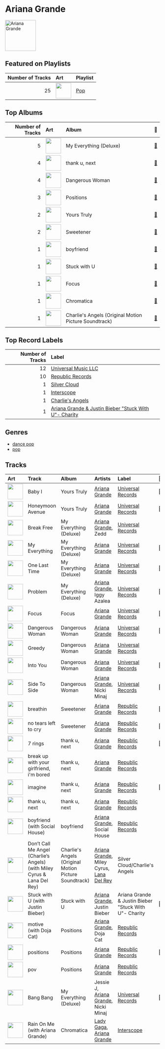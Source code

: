 
# Ariana Grande


<img src="https://i.scdn.co/image/ab6761610000e5ebcdce7620dc940db079bf4952" alt="Ariana Grande" width="100" />

## Featured on Playlists
|   Number of Tracks | Art                                                                                                                                                                                                                         | Playlist                   |
|-------------------:|:----------------------------------------------------------------------------------------------------------------------------------------------------------------------------------------------------------------------------|:---------------------------|
|                 25 | <img src="https://mosaic.scdn.co/640/ab67616d0000b27341aa6776dc15fbd71a2b4557ab67616d0000b273488df3d22b1f5c0ea15b686aab67616d0000b2739b9a3105ad4ffb91ad2e2798ab67616d0000b273d6ec808748fa5b0c2d3a6618" alt="" width="50" /> | [Pop](../playlists/pop.md) |
## Top Albums

|   Number of Tracks | Art                                                                                              | Album                                                 | 🔗                                                          |
|-------------------:|:-------------------------------------------------------------------------------------------------|:------------------------------------------------------|:-----------------------------------------------------------|
|                  5 | <img src="https://i.scdn.co/image/ab67616d0000b273deec12a28d1e336c5052e9aa" alt="" width="50" /> | My Everything (Deluxe)                                | [🔗](https://open.spotify.com/album/6EVYTRG1drKdO8OnIQBeEj) |
|                  4 | <img src="https://i.scdn.co/image/ab67616d0000b27356ac7b86e090f307e218e9c8" alt="" width="50" /> | thank u, next                                         | [🔗](https://open.spotify.com/album/2fYhqwDWXjbpjaIJPEfKFw) |
|                  4 | <img src="https://i.scdn.co/image/ab67616d0000b273628d506d5bddb09099db242c" alt="" width="50" /> | Dangerous Woman                                       | [🔗](https://open.spotify.com/album/3pdKKSqqLVIKmRTGw0x2N7) |
|                  3 | <img src="https://i.scdn.co/image/ab67616d0000b2735ef878a782c987d38d82b605" alt="" width="50" /> | Positions                                             | [🔗](https://open.spotify.com/album/3euz4vS7ezKGnNSwgyvKcd) |
|                  2 | <img src="https://i.scdn.co/image/ab67616d0000b2734bb9f35da9ff34b1e2314d8e" alt="" width="50" /> | Yours Truly                                           | [🔗](https://open.spotify.com/album/5xSvNPstcxHtR4ap2vvN8A) |
|                  2 | <img src="https://i.scdn.co/image/ab67616d0000b273c3af0c2355c24ed7023cd394" alt="" width="50" /> | Sweetener                                             | [🔗](https://open.spotify.com/album/3tx8gQqWbGwqIGZHqDNrGe) |
|                  1 | <img src="https://i.scdn.co/image/ab67616d0000b2732ca010dcf3863a07611d8b4f" alt="" width="50" /> | boyfriend                                             | [🔗](https://open.spotify.com/album/3zVB99XMdbP9HTVNg0GJwV) |
|                  1 | <img src="https://i.scdn.co/image/ab67616d0000b2732babb9dbd8f5146112f1bf86" alt="" width="50" /> | Stuck with U                                          | [🔗](https://open.spotify.com/album/5mUdh6YWnUvf0MfklEk1oi) |
|                  1 | <img src="https://i.scdn.co/image/ab67616d0000b273d6ec808748fa5b0c2d3a6618" alt="" width="50" /> | Focus                                                 | [🔗](https://open.spotify.com/album/3IGM1sXYke2UGII2DORrof) |
|                  1 | <img src="https://i.scdn.co/image/ab67616d0000b2736040effba89b9b00a6f6743a" alt="" width="50" /> | Chromatica                                            | [🔗](https://open.spotify.com/album/05c49JgPmL4Uz2ZeqRx5SP) |
|                  1 | <img src="https://i.scdn.co/image/ab67616d0000b273c891137d2513ecd496e9152e" alt="" width="50" /> | Charlie's Angels (Original Motion Picture Soundtrack) | [🔗](https://open.spotify.com/album/4NBuascXb3uK0mFUYuJ63f) |

## Top Record Labels

|   Number of Tracks | Label                                                                                                                       |
|-------------------:|:----------------------------------------------------------------------------------------------------------------------------|
|                 12 | [Universal Music LLC](../labels/universal_music_llc.md)                                                                     |
|                 10 | [Republic Records](../labels/republic_records.md)                                                                           |
|                  1 | [Silver Cloud](../labels/silver_cloud.md)                                                                                   |
|                  1 | [Interscope](../labels/interscope.md)                                                                                       |
|                  1 | [Charlie's Angels](../labels/charlie_s_angels.md)                                                                           |
|                  1 | [Ariana Grande & Justin Bieber "Stuck With U"- Charity](../labels/ariana_grande___justin_bieber__stuck_with_u___charity.md) |

## Genres

- [dance pop](../genres/dance_pop.md)
- [pop](../genres/pop.md)

## Tracks

| Art                                                                                              | Track                                                                    | Album                                                 | Artists                                                                         | Label                                                 | 💚   | 🔗                                                          |
|:-------------------------------------------------------------------------------------------------|:-------------------------------------------------------------------------|:------------------------------------------------------|:--------------------------------------------------------------------------------|:------------------------------------------------------|:----|:-----------------------------------------------------------|
| <img src="https://i.scdn.co/image/ab67616d0000b2734bb9f35da9ff34b1e2314d8e" alt="" width="50" /> | Baby I                                                                   | Yours Truly                                           | [Ariana Grande](ariana_grande.md)                                               | [Universal Records](../labels/universal_music_llc.md) | 💚   | [🔗](https://open.spotify.com/track/6EIsMa5lbvljYxqCkjZVDi) |
| <img src="https://i.scdn.co/image/ab67616d0000b2734bb9f35da9ff34b1e2314d8e" alt="" width="50" /> | Honeymoon Avenue                                                         | Yours Truly                                           | [Ariana Grande](ariana_grande.md)                                               | [Universal Records](../labels/universal_music_llc.md) | 💚   | [🔗](https://open.spotify.com/track/2ofOe2OaXFpZF5ETbsc7Qu) |
| <img src="https://i.scdn.co/image/ab67616d0000b273deec12a28d1e336c5052e9aa" alt="" width="50" /> | Break Free                                                               | My Everything (Deluxe)                                | [Ariana Grande](ariana_grande.md), Zedd                                         | [Universal Records](../labels/universal_music_llc.md) |     | [🔗](https://open.spotify.com/track/12KUFSHFgT0XCoiSlvdQi4) |
| <img src="https://i.scdn.co/image/ab67616d0000b273deec12a28d1e336c5052e9aa" alt="" width="50" /> | My Everything                                                            | My Everything (Deluxe)                                | [Ariana Grande](ariana_grande.md)                                               | [Universal Records](../labels/universal_music_llc.md) | 💚   | [🔗](https://open.spotify.com/track/4eumFsTnduH3zRfaASoAPs) |
| <img src="https://i.scdn.co/image/ab67616d0000b273deec12a28d1e336c5052e9aa" alt="" width="50" /> | One Last Time                                                            | My Everything (Deluxe)                                | [Ariana Grande](ariana_grande.md)                                               | [Universal Records](../labels/universal_music_llc.md) | 💚   | [🔗](https://open.spotify.com/track/7xoUc6faLbCqZO6fQEYprd) |
| <img src="https://i.scdn.co/image/ab67616d0000b273deec12a28d1e336c5052e9aa" alt="" width="50" /> | Problem                                                                  | My Everything (Deluxe)                                | [Ariana Grande](ariana_grande.md), Iggy Azalea                                  | [Universal Records](../labels/universal_music_llc.md) | 💚   | [🔗](https://open.spotify.com/track/7vS3Y0IKjde7Xg85LWIEdP) |
| <img src="https://i.scdn.co/image/ab67616d0000b273d6ec808748fa5b0c2d3a6618" alt="" width="50" /> | Focus                                                                    | Focus                                                 | [Ariana Grande](ariana_grande.md)                                               | [Universal Records](../labels/universal_music_llc.md) | 💚   | [🔗](https://open.spotify.com/track/1cdzfFjEbUbgTm5nv3FgXR) |
| <img src="https://i.scdn.co/image/ab67616d0000b273628d506d5bddb09099db242c" alt="" width="50" /> | Dangerous Woman                                                          | Dangerous Woman                                       | [Ariana Grande](ariana_grande.md)                                               | [Universal Records](../labels/universal_music_llc.md) | 💚   | [🔗](https://open.spotify.com/track/6RUhbFEhrvGISaQ8u2j2JN) |
| <img src="https://i.scdn.co/image/ab67616d0000b273628d506d5bddb09099db242c" alt="" width="50" /> | Greedy                                                                   | Dangerous Woman                                       | [Ariana Grande](ariana_grande.md)                                               | [Universal Records](../labels/universal_music_llc.md) |     | [🔗](https://open.spotify.com/track/1FFUXkoWIc9of8yOscGiaC) |
| <img src="https://i.scdn.co/image/ab67616d0000b273628d506d5bddb09099db242c" alt="" width="50" /> | Into You                                                                 | Dangerous Woman                                       | [Ariana Grande](ariana_grande.md)                                               | [Universal Records](../labels/universal_music_llc.md) | 💚   | [🔗](https://open.spotify.com/track/63y6xWR4gXz7bnUGOk8iI6) |
| <img src="https://i.scdn.co/image/ab67616d0000b273628d506d5bddb09099db242c" alt="" width="50" /> | Side To Side                                                             | Dangerous Woman                                       | [Ariana Grande](ariana_grande.md), Nicki Minaj                                  | [Universal Records](../labels/universal_music_llc.md) | 💚   | [🔗](https://open.spotify.com/track/43bCmCI0nSgcT7QdMXY6LV) |
| <img src="https://i.scdn.co/image/ab67616d0000b273c3af0c2355c24ed7023cd394" alt="" width="50" /> | breathin                                                                 | Sweetener                                             | [Ariana Grande](ariana_grande.md)                                               | [Republic Records](../labels/republic_records.md)     | 💚   | [🔗](https://open.spotify.com/track/4OafepJy2teCjYJbvFE60J) |
| <img src="https://i.scdn.co/image/ab67616d0000b273c3af0c2355c24ed7023cd394" alt="" width="50" /> | no tears left to cry                                                     | Sweetener                                             | [Ariana Grande](ariana_grande.md)                                               | [Republic Records](../labels/republic_records.md)     | 💚   | [🔗](https://open.spotify.com/track/2qT1uLXPVPzGgFOx4jtEuo) |
| <img src="https://i.scdn.co/image/ab67616d0000b27356ac7b86e090f307e218e9c8" alt="" width="50" /> | 7 rings                                                                  | thank u, next                                         | [Ariana Grande](ariana_grande.md)                                               | [Republic Records](../labels/republic_records.md)     | 💚   | [🔗](https://open.spotify.com/track/6ocbgoVGwYJhOv1GgI9NsF) |
| <img src="https://i.scdn.co/image/ab67616d0000b27356ac7b86e090f307e218e9c8" alt="" width="50" /> | break up with your girlfriend, i'm bored                                 | thank u, next                                         | [Ariana Grande](ariana_grande.md)                                               | [Republic Records](../labels/republic_records.md)     |     | [🔗](https://open.spotify.com/track/4kV4N9D1iKVxx1KLvtTpjS) |
| <img src="https://i.scdn.co/image/ab67616d0000b27356ac7b86e090f307e218e9c8" alt="" width="50" /> | imagine                                                                  | thank u, next                                         | [Ariana Grande](ariana_grande.md)                                               | [Republic Records](../labels/republic_records.md)     | 💚   | [🔗](https://open.spotify.com/track/39LmTF9RgyakzSYX8txrow) |
| <img src="https://i.scdn.co/image/ab67616d0000b27356ac7b86e090f307e218e9c8" alt="" width="50" /> | thank u, next                                                            | thank u, next                                         | [Ariana Grande](ariana_grande.md)                                               | [Republic Records](../labels/republic_records.md)     |     | [🔗](https://open.spotify.com/track/3e9HZxeyfWwjeyPAMmWSSQ) |
| <img src="https://i.scdn.co/image/ab67616d0000b2732ca010dcf3863a07611d8b4f" alt="" width="50" /> | boyfriend (with Social House)                                            | boyfriend                                             | [Ariana Grande](ariana_grande.md), Social House                                 | [Republic Records](../labels/republic_records.md)     |     | [🔗](https://open.spotify.com/track/0Ryd8975WihbObpp5cPW1t) |
| <img src="https://i.scdn.co/image/ab67616d0000b273c891137d2513ecd496e9152e" alt="" width="50" /> | Don’t Call Me Angel (Charlie’s Angels) (with Miley Cyrus & Lana Del Rey) | Charlie's Angels (Original Motion Picture Soundtrack) | [Ariana Grande](ariana_grande.md), Miley Cyrus, [Lana Del Rey](lana_del_rey.md) | Silver Cloud/Charlie's Angels                         |     | [🔗](https://open.spotify.com/track/6zegtH6XXd2PDPLvy1Y0n2) |
| <img src="https://i.scdn.co/image/ab67616d0000b2732babb9dbd8f5146112f1bf86" alt="" width="50" /> | Stuck with U (with Justin Bieber)                                        | Stuck with U                                          | [Ariana Grande](ariana_grande.md), Justin Bieber                                | Ariana Grande & Justin Bieber "Stuck With U"- Charity | 💚   | [🔗](https://open.spotify.com/track/4HBZA5flZLE435QTztThqH) |
| <img src="https://i.scdn.co/image/ab67616d0000b2735ef878a782c987d38d82b605" alt="" width="50" /> | motive (with Doja Cat)                                                   | Positions                                             | [Ariana Grande](ariana_grande.md), Doja Cat                                     | [Republic Records](../labels/republic_records.md)     |     | [🔗](https://open.spotify.com/track/5GkQIP5mWPi4KZLLXeuFTT) |
| <img src="https://i.scdn.co/image/ab67616d0000b2735ef878a782c987d38d82b605" alt="" width="50" /> | positions                                                                | Positions                                             | [Ariana Grande](ariana_grande.md)                                               | [Republic Records](../labels/republic_records.md)     | 💚   | [🔗](https://open.spotify.com/track/35mvY5S1H3J2QZyna3TFe0) |
| <img src="https://i.scdn.co/image/ab67616d0000b2735ef878a782c987d38d82b605" alt="" width="50" /> | pov                                                                      | Positions                                             | [Ariana Grande](ariana_grande.md)                                               | [Republic Records](../labels/republic_records.md)     |     | [🔗](https://open.spotify.com/track/3UoULw70kMsiVXxW0L3A33) |
| <img src="https://i.scdn.co/image/ab67616d0000b273deec12a28d1e336c5052e9aa" alt="" width="50" /> | Bang Bang                                                                | My Everything (Deluxe)                                | Jessie J, [Ariana Grande](ariana_grande.md), Nicki Minaj                        | [Universal Records](../labels/universal_music_llc.md) | 💚   | [🔗](https://open.spotify.com/track/466s1BacUmiRdR3ISvNjyx) |
| <img src="https://i.scdn.co/image/ab67616d0000b2736040effba89b9b00a6f6743a" alt="" width="50" /> | Rain On Me (with Ariana Grande)                                          | Chromatica                                            | [Lady Gaga](lady_gaga.md), [Ariana Grande](ariana_grande.md)                    | [Interscope](../labels/interscope.md)                 |     | [🔗](https://open.spotify.com/track/7ju97lgwC2rKQ6wwsf9no9) |